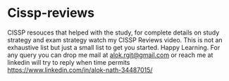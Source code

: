 # Cissp-reviews
CISSP resouces that helped with the study, for complete details on study strategy and exam strategy watch my CISSP Reviews video.
This is not an exhaustive list but just a small list to get you started. Happy Learning. 
For any query you can drop me mail at alok.rgit@gmail.com or reach me at linkedin will try to reply when time permits https://www.linkedin.com/in/alok-nath-34487015/
